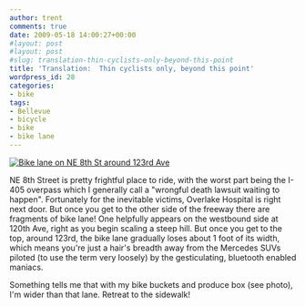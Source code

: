 ```yaml
---
author: trent
comments: true
date: 2009-05-18 14:00:27+00:00
#layout: post
#layout: post
#slug: translation-thin-cyclists-only-beyond-this-point
title: 'Translation:  Thin cyclists only, beyond this point'
wordpress_id: 28
categories:
- bike
tags:
- Bellevue
- bicycle
- bike
- bike lane
---
```


[![Bike lane on NE 8th St around 123rd Ave](http://veganmilitia.org/b/wp-content/uploads/2008/10/bk4-300x224.jpg)](http://veganmilitia.org/b/wp-content/uploads/2008/10/bk4.jpg)


NE 8th Street is pretty frightful place to ride, with the worst part being the I-405 overpass which I generally call a "wrongful death lawsuit waiting to happen".  Fortunately for the inevitable victims, Overlake Hospital is right next door.   But once you get to the other side of the freeway there are fragments of bike lane!  One helpfully appears on the westbound side at 120th Ave, right as you begin scaling a steep hill.  But once you get to the top, around 123rd, the bike lane gradually loses about 1 foot of its width, which means you're just a hair's breadth away from the Mercedes SUVs piloted (to use the term very loosely) by the gesticulating, bluetooth enabled maniacs.

Something tells me that with my bike buckets and produce box (see photo), I'm wider than that lane.  Retreat to the sidewalk!
